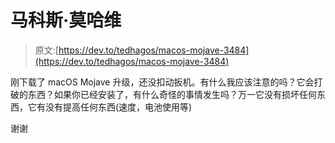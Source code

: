 # 马科斯·莫哈维

> 原文:[https://dev.to/tedhagos/macos-mojave-3484](https://dev.to/tedhagos/macos-mojave-3484)

刚下载了 macOS Mojave 升级，还没扣动扳机。有什么我应该注意的吗？它会打破的东西？如果你已经安装了，有什么奇怪的事情发生吗？万一它没有损坏任何东西，它有没有提高任何东西(速度，电池使用等)

谢谢